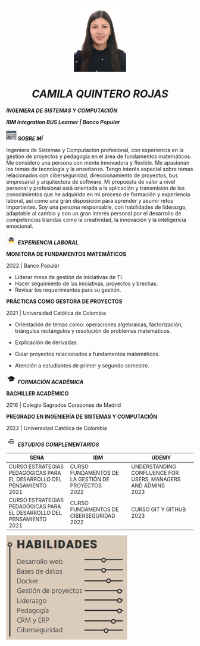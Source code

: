 <p align="center">
  <img src="image/imgCQR.jpg" width="140" height="180" title="Foto Camila Quintero Rojas">
</p>

***<h1 align="center">CAMILA QUINTERO ROJAS</h1>*** 

***INGENIERA DE SISTEMAS Y COMPUTACIÓN***

***IBM Integration BUS Learner | Banco Popular***

<img src="image/profile.jpg" width="27" height="27" title="Perfil"> ***SOBRE MÍ***

Ingeniera de Sistemas y Computación profesional, con experiencia en la gestión de proyectos y pedagogía en el área de fundamentos matemáticos. Me considero una persona con mente innovadora y flexible. Me apasionan los temas de tecnología y la enseñanza. Tengo interés especial sobre temas relacionados con ciberseguridad, direccionamiento de proyectos, bus empresarial y arquitectura de software. Mi propuesta de valor a nivel personal y profesional está orientada a la aplicación y transmisión de los conocimientos que he adquirido en mi proceso de formación y experiencia laboral, así como una gran disposición para aprender y asumir retos importantes. Soy una persona responsable, con habilidades de liderazgo, adaptable al cambio y con un gran interés personal por el desarrollo de competencias blandas como la creatividad, la innovación y la inteligencia emocional.

<img src="image/experiencia.jpg" width="27" height="27" title="Experiencia"> ***EXPERIENCIA LABORAL***

**MONITORA DE FUNDAMENTOS MATEMÁTICOS**

2022 | Banco Popular

* Liderar mesa de gestión de iniciativas de TI.
* Hacer seguimiento de las iniciativas, proyectos y brechas.
* Revisar los requerimientos para su gestión.

**PRÁCTICAS COMO GESTORA DE PROYECTOS**

2021 | Universidad Católica de Colombia

* Orientación de temas como: operaciones algebraicas, factorización, triángulos rectángulos y resolución de problemas matemáticos.

* Explicación de derivadas.

* Guiar proyectos relacionados a fundamentos matemáticos.

* Atención a estudiantes de primer y segundo semestre.

<img src="image/educacion.jpg" width="27" height="27" title="Educación"> ***FORMACIÓN ACADÉMICA***

**BACHILLER ACADÉMICO**

2016 | Colegio Sagrados Corazones de Madrid

**PREGRADO EN INGENIERÍA DE SISTEMAS Y COMPUTACIÓN**

2022 | Universidad Católica de Colombia

<img src="image/estudiocomplementario.jpg" width="27" height="27" title="Estudios complementarios"> ***ESTUDIOS COMPLEMENTARIOS***

| SENA                                                                      | IBM                                                   | UDEMY |  
| ------------------------------------------------------------------------- | ----------------------------------------------------- | ------------------------------------------------------------------ |  
| CURSO ESTRATEGIAS PEDAGÓGICAS PARA EL DESARROLLO DEL PENSAMIENTO<br/>2021 | CURSO FUNDAMENTOS DE LA GESTIÓN DE PROYECTOS<br/>2022 |  UNDERSTANDING CONFLUENCE FOR USERS, MANAGERS AND ADMINS<br/>2023 |  
| CURSO ESTRATEGIAS PEDAGÓGICAS PARA EL DESARROLLO DEL PENSAMIENTO<br/>2021 | CURSO FUNDAMENTOS DE CIBERSEGURIDAD<br/>2022 | CURSO GIT Y GITHUB<br/>2023                                                 |

![habilidades](image/habilidades.png)
